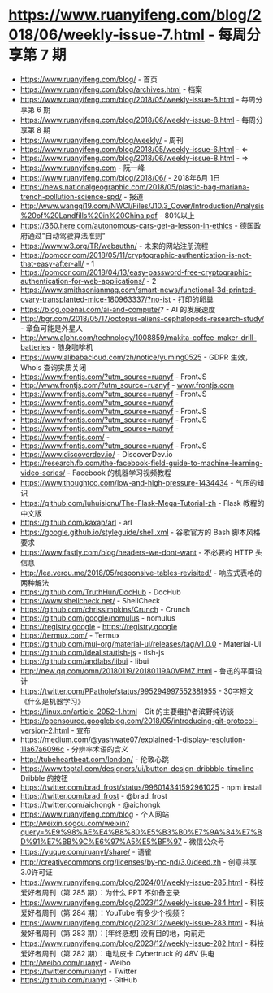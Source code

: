 # https://www.ruanyifeng.com/blog/2018/06/weekly-issue-7.html - 每周分享第 7 期

- https://www.ruanyifeng.com/blog/ - 首页
- https://www.ruanyifeng.com/blog/archives.html - 档案
- https://www.ruanyifeng.com/blog/2018/05/weekly-issue-6.html - 每周分享第 6 期
- https://www.ruanyifeng.com/blog/2018/06/weekly-issue-8.html - 每周分享第 8 期
- https://www.ruanyifeng.com/blog/weekly/ - 周刊
- https://www.ruanyifeng.com/blog/2018/05/weekly-issue-6.html - ⇐
- https://www.ruanyifeng.com/blog/2018/06/weekly-issue-8.html - ⇒
- https://www.ruanyifeng.com - 阮一峰
- https://www.ruanyifeng.com/blog/2018/06/ - 2018年6月 1日
- https://news.nationalgeographic.com/2018/05/plastic-bag-mariana-trench-pollution-science-spd/ - 报道
- http://www.wangqi19.com/NWCI/Files/J10.3_Cover/Introduction/Analysis%20of%20Landfills%20in%20China.pdf - 80%以上
- https://360.here.com/autonomous-cars-get-a-lesson-in-ethics - 德国政府通过"自动驾驶算法准则"
- https://www.w3.org/TR/webauthn/ - 未来的网站注册流程
- https://pomcor.com/2018/05/11/cryptographic-authentication-is-not-that-easy-after-all/ - 1
- https://pomcor.com/2018/04/13/easy-password-free-cryptographic-authentication-for-web-applications/ - 2
- https://www.smithsonianmag.com/smart-news/functional-3d-printed-ovary-transplanted-mice-180963337/?no-ist - 打印的卵巢
- https://blog.openai.com/ai-and-compute/? - AI 的发展速度
- http://bgr.com/2018/05/17/octopus-aliens-cephalopods-research-study/ - 章鱼可能是外星人
- http://www.alphr.com/technology/1008859/makita-coffee-maker-drill-batteries - 随身咖啡机
- https://www.alibabacloud.com/zh/notice/yuming0525 - GDPR 生效，Whois 查询实质关闭
- https://www.frontjs.com/?utm_source=ruanyf - FrontJS
- http://www.frontjs.com/?utm_source=ruanyf - www.frontjs.com
- https://www.frontjs.com/?utm_source=ruanyf - FrontJS
- https://www.frontjs.com/?utm_source=ruanyf - 
- https://www.frontjs.com/?utm_source=ruanyf - FrontJS
- https://www.frontjs.com/?utm_source=ruanyf - FrontJS
- https://www.frontjs.com/?utm_source=ruanyf - 
- https://www.frontjs.com/ - 
- https://www.frontjs.com/?utm_source=ruanyf - FrontJS
- https://www.discoverdev.io/ - DiscoverDev.io
- https://research.fb.com/the-facebook-field-guide-to-machine-learning-video-series/ - Facebook 的机器学习视频教程
- https://www.thoughtco.com/low-and-high-pressure-1434434 - 气压的知识
- https://github.com/luhuisicnu/The-Flask-Mega-Tutorial-zh - Flask 教程的中文版
- https://github.com/kaxap/arl - arl
- https://google.github.io/styleguide/shell.xml - 谷歌官方的 Bash 脚本风格要求
- https://www.fastly.com/blog/headers-we-dont-want - 不必要的 HTTP 头信息
- http://lea.verou.me/2018/05/responsive-tables-revisited/ - 响应式表格的两种解法
- https://github.com/TruthHun/DocHub - DocHub
- https://www.shellcheck.net/ - ShellCheck
- https://github.com/chrissimpkins/Crunch - Crunch
- https://github.com/google/nomulus - nomulus
- https://registry.google - https://registry.google
- https://termux.com/ - Termux
- https://github.com/mui-org/material-ui/releases/tag/v1.0.0 - Material-UI
- https://github.com/idealista/tlsh-js - tlsh-js
- https://github.com/andlabs/libui - libui
- http://new.qq.com/omn/20180119/20180119A0VPMZ.html - 鲁迅的平面设计
- https://twitter.com/PPathole/status/995294997552381955 - 30字短文《什么是机器学习》
- https://linux.cn/article-2052-1.html - Git 的主要维护者滨野纯访谈
- https://opensource.googleblog.com/2018/05/introducing-git-protocol-version-2.html - 宣布
- https://medium.com/@yashwate07/explained-1-display-resolution-11a67a6096c - 分辨率术语的含义
- http://tubeheartbeat.com/london/ - 伦敦心跳
- https://www.toptal.com/designers/ui/button-design-dribbble-timeline - Dribble 的按钮
- https://twitter.com/brad_frost/status/996014341592961025 - npm install
- https://twitter.com/brad_frost - @brad_frost
- https://twitter.com/aichongk - @aichongk
- https://www.ruanyifeng.com/blog - 个人网站
- http://weixin.sogou.com/weixin?query=%E9%98%AE%E4%B8%80%E5%B3%B0%E7%9A%84%E7%BD%91%E7%BB%9C%E6%97%A5%E5%BF%97 - 微信公众号
- https://yuque.com/ruanyf/share/ - 语雀
- http://creativecommons.org/licenses/by-nc-nd/3.0/deed.zh - 创意共享3.0许可证
- https://www.ruanyifeng.com/blog/2024/01/weekly-issue-285.html - 科技爱好者周刊（第 285 期）：为什么 PPT 不如备忘录
- https://www.ruanyifeng.com/blog/2023/12/weekly-issue-284.html - 科技爱好者周刊（第 284 期）：YouTube 有多少个视频？
- https://www.ruanyifeng.com/blog/2023/12/weekly-issue-283.html - 科技爱好者周刊（第 283 期）：[年终感想] 没有目的地，向前走
- https://www.ruanyifeng.com/blog/2023/12/weekly-issue-282.html - 科技爱好者周刊（第 282 期）：电动皮卡 Cybertruck 的 48V 供电
- http://weibo.com/ruanyf - Weibo
- https://twitter.com/ruanyf - Twitter
- https://github.com/ruanyf - GitHub